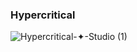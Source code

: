 ### Hypercritical
![Hypercritical-✦-Studio (1)](https://github.com/vickkie/Hypercritical/assets/43224578/ec03f4af-18c2-41a3-b88c-c903e0ad28df)
